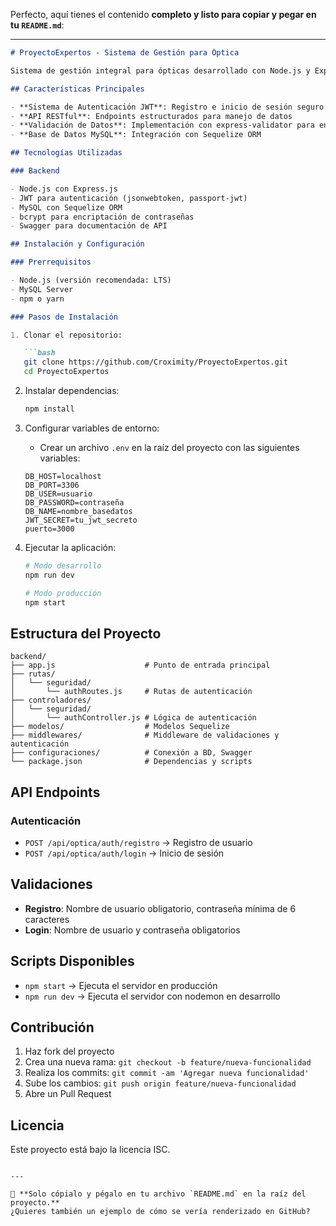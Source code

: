 Perfecto, aquí tienes el contenido **completo y listo para copiar y pegar en tu `README.md`**:

---

````markdown
# ProyectoExpertos - Sistema de Gestión para Óptica

Sistema de gestión integral para ópticas desarrollado con Node.js y Express, que incluye autenticación JWT y funcionalidades específicas para el manejo de datos de óptica.

## Características Principales

- **Sistema de Autenticación JWT**: Registro e inicio de sesión seguro con validación de entrada
- **API RESTful**: Endpoints estructurados para manejo de datos
- **Validación de Datos**: Implementación con express-validator para entrada segura
- **Base de Datos MySQL**: Integración con Sequelize ORM

## Tecnologías Utilizadas

### Backend

- Node.js con Express.js
- JWT para autenticación (jsonwebtoken, passport-jwt)
- MySQL con Sequelize ORM
- bcrypt para encriptación de contraseñas
- Swagger para documentación de API

## Instalación y Configuración

### Prerrequisitos

- Node.js (versión recomendada: LTS)
- MySQL Server
- npm o yarn

### Pasos de Instalación

1. Clonar el repositorio:

   ```bash
   git clone https://github.com/Croximity/ProyectoExpertos.git
   cd ProyectoExpertos
````

2. Instalar dependencias:

   ```bash
   npm install
   ```

3. Configurar variables de entorno:

   * Crear un archivo `.env` en la raíz del proyecto con las siguientes variables:

   ```
   DB_HOST=localhost
   DB_PORT=3306
   DB_USER=usuario
   DB_PASSWORD=contraseña
   DB_NAME=nombre_basedatos
   JWT_SECRET=tu_jwt_secreto
   puerto=3000
   ```

4. Ejecutar la aplicación:

   ```bash
   # Modo desarrollo
   npm run dev

   # Modo producción
   npm start
   ```

## Estructura del Proyecto

```
backend/
├── app.js                    # Punto de entrada principal
├── rutas/
│   └── seguridad/
│       └── authRoutes.js     # Rutas de autenticación
├── controladores/
│   └── seguridad/
│       └── authController.js # Lógica de autenticación
├── modelos/                  # Modelos Sequelize
├── middlewares/              # Middleware de validaciones y autenticación
├── configuraciones/          # Conexión a BD, Swagger
└── package.json              # Dependencias y scripts
```

## API Endpoints

### Autenticación

* `POST /api/optica/auth/registro` → Registro de usuario
* `POST /api/optica/auth/login` → Inicio de sesión

## Validaciones

* **Registro**: Nombre de usuario obligatorio, contraseña mínima de 6 caracteres
* **Login**: Nombre de usuario y contraseña obligatorios

## Scripts Disponibles

* `npm start` → Ejecuta el servidor en producción
* `npm run dev` → Ejecuta el servidor con nodemon en desarrollo

## Contribución

1. Haz fork del proyecto
2. Crea una nueva rama:
   `git checkout -b feature/nueva-funcionalidad`
3. Realiza los commits:
   `git commit -am 'Agregar nueva funcionalidad'`
4. Sube los cambios:
   `git push origin feature/nueva-funcionalidad`
5. Abre un Pull Request

## Licencia

Este proyecto está bajo la licencia ISC.

```

---

📌 **Solo cópialo y pégalo en tu archivo `README.md` en la raíz del proyecto.**  
¿Quieres también un ejemplo de cómo se vería renderizado en GitHub?
```
